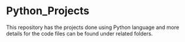 # Python_Projects
This repository has the projects done using Python language and more details for the code files can be found under related folders.
